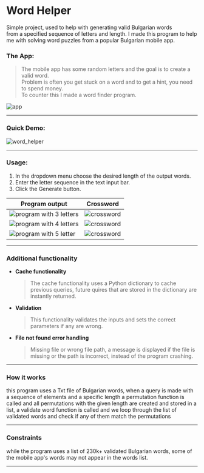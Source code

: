 # Word Helper

Simple project, used to help with generating valid Bulgarian words  
from a specified sequence of letters and length.
I made this program to help me with solving word puzzles from a popular Bulgarian mobile app.

### The App:
> The mobile app has some random letters and the goal is to create a valid word.  
> Problem is often you get stuck on a word and to get a hint, you need to spend money.  
> To counter this I made a word finder program.

![app](https://i.imgur.com/6vNWu8F.jpg)  

----

### Quick Demo:
![word_helper](https://i.imgur.com/YCFnT6z.gif)

----

### Usage:

 1. In the dropdown menu choose the desired length of the output words.
 2. Enter the letter sequence in the text input bar.
 3. Click the Generate button.

| **Program output** | **Crossword** |
| --- | --- |
| ![program with 3 letters](https://i.imgur.com/mUDbM0z.jpg) | ![crossword](https://i.imgur.com/GkPUtC2.jpg) |
| ![program with 4 letters](https://i.imgur.com/0be41fJ.jpg) | ![crossword](https://i.imgur.com/2muhuM2.jpg) |
| ![program with 5 letter](https://i.imgur.com/jl0cpTs.jpg) | ![crossword](https://i.imgur.com/1cRONjM.jpg) |

---- 

### Additional functionality
* __Cache functionality__
    > The cache functionality uses a Python dictionary to cache previous queries, future quires that are stored in the dictionary are instantly returned.
* __Validation__
    > This functionality validates the inputs and sets the correct parameters if any are wrong.
* __File not found error handling__
    > Missing file or wrong file path, a message is displayed if the file is missing or the path is incorrect, instead of the program crashing.
----

### How it works   
this program uses a Txt file of Bulgarian words, when a query is made with a sequence of elements and a specific length a permutation function is called and all permutations with the given length are created and stored in a list, a validate word function is called and we loop through the list of validated words and check if any of them match the permutations

----
### Constraints
while the program uses a list of 230k+ validated Bulgarian words, some of the mobile app's words may not appear in the words list.

----
